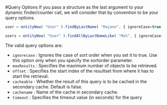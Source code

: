 #Query Options
If you pass a structure as the last argument to your dynamic finder/counter call, we will consider that by convention to be your query options.

```javascript
user = entityNew( "User" ).findByLastName( "Majano", { ignoreCase=true, timeout=20 } );

users = entityNew( "User" ).findAllByLastNameLike( "Ma%", { ignoreCase=false, max=20, offset=15 } );
```

The valid query options are:

* `ignorecase` : Ignores the case of sort order when you set it to true. Use this option only when you specify the sortorder parameter.
* `maxResults` : Specifies the maximum number of objects to be retrieved.
* `offset` : Specifies the start index of the resultset from where it has to start the retrieval.
* `cacheable` : Whether the result of this query is to be cached in the secondary cache. Default is false.
* `cachename` : Name of the cache in secondary cache.
* `timeout` : Specifies the timeout value (in seconds) for the query
